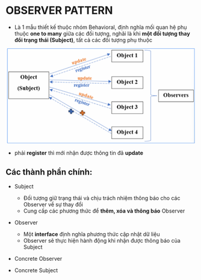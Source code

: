 # OBSERVER PATTERN

- Là 1 mẫu thiết kế thuộc nhóm Behavioral, định nghĩa mối quan hệ phụ thuộc __one to many__ giữa các đối tượng, nghãi là khi __một đối tượng thay đổi trạng thái (Subject)__, tất cả các đối tượng phụ thuộc


![1748873480080](image/note/1748873480080.png)
- phải __register__ thì mới nhận được thông tin đã __update__

## Các thành phần chính:

- Subject
    - Đối tượng giữ trạng thái và chịu trách nhiệm thông báo cho các Observer về sự thay đổi
    - Cung cấp các phương thức để __thêm, xóa và thông báo__ Observer

- Observer
    - Một __interface__ định nghĩa phương thức cập nhật dữ liệu
    - Observer sẽ thực hiện hành động khi nhận được thông báo của Subject

- Concrete Observer

- Concrete Subject
